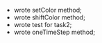 - wrote setColor method;
- wrote shiftColor method;
- wrote test for task2;
- wrote  oneTimeStep method;